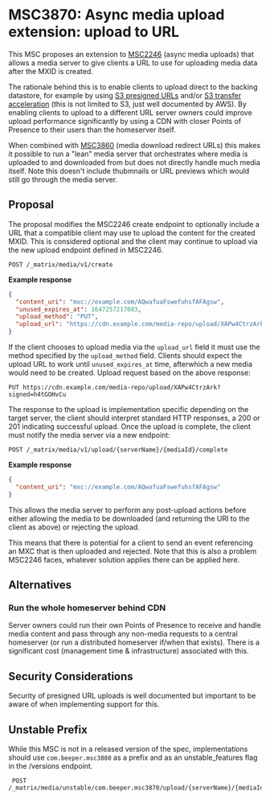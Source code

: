 # MSC3870: Async media upload extension: upload to URL

This MSC proposes an extension to [MSC2246](https://github.com/matrix-org/matrix-spec-proposals/pull/2246)
(async media uploads) that allows a media server to give clients a URL to use for uploading media
data after the MXID is created.

The rationale behind this is to enable clients to upload direct to the backing datastore, for example
by using [S3 presigned URLs](https://docs.aws.amazon.com/AmazonS3/latest/userguide/PresignedUrlUploadObject.html)
and/or [S3 transfer acceleration](https://docs.aws.amazon.com/AmazonS3/latest/userguide/transfer-acceleration-getting-started.html)
(this is not limited to S3, just well documented by AWS). By enabling clients to upload to a different
URL server owners could improve upload performance significantly by using a CDN with closer Points
of Presence to their users than the homeserver itself.

When combined with [MSC3860](https://github.com/matrix-org/matrix-spec-proposals/pull/3860) (media
download redirect URLs) this makes it possible to run a "lean" media server that orchestrates where
media is uploaded to and downloaded from but does not directly handle much media itself. Note this 
doesn't include thubmnails or URL previews which would still go through the media server.


## Proposal

The proposal modifies the MSC2246 create endpoint to optionally include a URL that a compatible
client may use to upload the content for the created MXID. This is considered optional and the
client may continue to upload via the new upload endpoint defined in MSC2246.

`POST /_matrix/media/v1/create`

**Example response**

```json
{
  "content_uri": "mxc://example.com/AQwafuaFswefuhsfAFAgsw",
  "unused_expires_at": 1647257217083,
  "upload_method": "PUT",
  "upload_url": "https://cdn.example.com/media-repo/upload/XAPw4CtrzArk?signed=h4tGOHvCu"
}
```

If the client chooses to upload media via the `upload_url` field it must use the method specified
by the `upload_method` field. Clients should expect the upload URL to work until `unused_expires_at`
time, afterwhich a new media would need to be created. Upload request based on the above response:

`PUT https://cdn.example.com/media-repo/upload/XAPw4CtrzArk?signed=h4tGOHvCu`

The response to the upload is implementation specific depending on the target server, the client
should interpret standard HTTP responses, a 200 or 201 indicating successful upload. Once the upload
is complete, the client must notify the media server via a new endpoint:

`POST /_matrix/media/v1/upload/{serverName}/{mediaId}/complete`

**Example response**

```json
{
  "content_uri": "mxc://example.com/AQwafuaFswefuhsfAFAgsw"
}
```

This allows the media server to perform any post-upload actions before either allowing the media
to be downloaded (and returning the URI to the client as above) or rejecting the upload.

This means that there is potential for a client to send an event referencing an MXC that is then
uploaded and rejected. Note that this is also a problem MSC2246 faces, whatever solution applies
there can be applied here.


## Alternatives

### Run the whole homeserver behind CDN

Server owners could run their own Points of Presence to receive and handle media content and pass
through any non-media requests to a central homeserver (or run a distributed homeserver if/when
that exists). There is a significant cost (management time & infrastructure) associated with this.


## Security Considerations

Security of presigned URL uploads is well documented but important to be aware of when implementing
support for this.


## Unstable Prefix

While this MSC is not in a released version of the spec, implementations should use `com.beeper.msc3880`
as a prefix and as an unstable_features flag in the /versions endpoint.

```
 POST /_matrix/media/unstable/com.beeper.msc3870/upload/{serverName}/{mediaId}/complete
```
